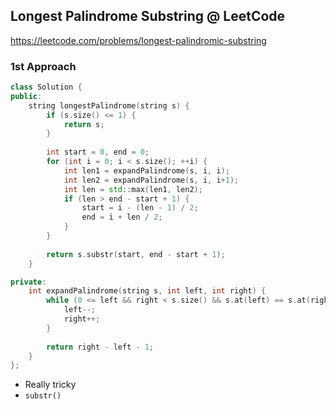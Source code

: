 ## Longest Palindrome Substring @ LeetCode

<https://leetcode.com/problems/longest-palindromic-substring>

### 1st Approach

```C++
class Solution {
public:
    string longestPalindrome(string s) {
        if (s.size() <= 1) { 
            return s;
        }
        
        int start = 0, end = 0;
        for (int i = 0; i < s.size(); ++i) {
            int len1 = expandPalindrome(s, i, i);
            int len2 = expandPalindrome(s, i, i+1);
            int len = std::max(len1, len2);
            if (len > end - start + 1) {
                start = i - (len - 1) / 2;
                end = i + len / 2;
            }
        }
        
        return s.substr(start, end - start + 1);
    }

private:
    int expandPalindrome(string s, int left, int right) {
        while (0 <= left && right < s.size() && s.at(left) == s.at(right)) {
            left--;
            right++;
        }
        
        return right - left - 1;
    }
};
```
- Really tricky
- `substr()`

